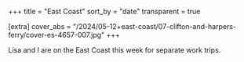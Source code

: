 +++
title = "East Coast"
sort_by = "date"
transparent = true

[extra]
cover_abs = "/2024/05-12+east-coast/07-clifton-and-harpers-ferry/cover-es-4657-007.jpg"
+++

Lisa and I are on the East Coast this week for separate work trips.
